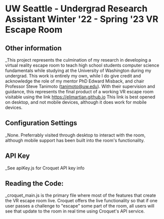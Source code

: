 # UW Seattle - Undergrad Research Assistant Winter '22 - Spring '23 VR Escape Room

## Other information

_This project represents the culmination of my research in developing a
virtual reality escape room to teach high school students computer science fundamentals
while studying at the University of Washington during my undergrad. This work is entirely my 
own, while I do give credit and acknowledge the role of my mentor PhD Edward Misback, and chair
Professor Steve Tanimoto (tanimoto@uw.edu). With their supervision and guidance, this represents
the final product of a working VR escape room visitable using the link https://elimartian.github.io
This link is best opened on desktop, and not mobile devices, although it does work for mobile devices. 

## Configuration Settings

_None. Preferrably visited through desktop to interact with the room, although
mobile support has been built into the room's functionality.

## API Key

_See apiKey.js for Croquet API key info

## Reading the Code: 

_croquet_main.js is the primary file where most of the features that create the 
VR escape room live. Croquet offers the live functionality so that if one user passes a 
challenge to "escape" some part of the room, all users will see that update to the room 
in real time using Croquet's API service. 
